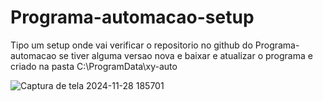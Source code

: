 # Programa-automacao-setup
Tipo um setup onde vai verificar o repositorio no github do Programa-automacao se tiver alguma versao nova e baixar e atualizar 
o programa e criado na pasta C:\ProgramData\xy-auto

![Captura de tela 2024-11-28 185701](https://github.com/user-attachments/assets/eb621240-8586-4fb7-b518-0f83b6b0aafa)
